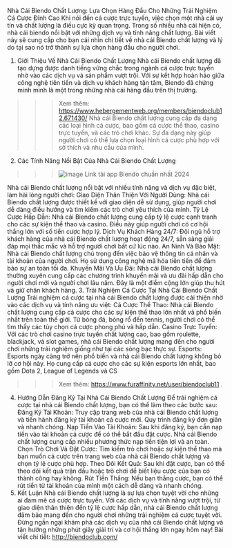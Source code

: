 Nhà Cái Biendo Chất Lượng: Lựa Chọn Hàng Đầu Cho Những Trải Nghiệm Cá Cược Đỉnh Cao
Khi nói đến cá cược trực tuyến, việc chọn một nhà cái uy tín và chất lượng là điều cực kỳ quan trọng. Trong số nhiều nhà cái hiện có, nhà cái biendo nổi bật với những dịch vụ và tính năng chất lượng. Bài viết này sẽ cung cấp cho bạn cái nhìn chi tiết về nhà cái Biendo chất lượng và lý do tại sao nó trở thành sự lựa chọn hàng đầu cho người chơi.
1. Giới Thiệu Về Nhà Cái Biendo Chất Lượng
Nhà cái Biendo chất lượng đã tạo dựng được danh tiếng vững chắc trong ngành cá cược trực tuyến nhờ vào các dịch vụ và sản phẩm vượt trội. Với sự kết hợp hoàn hảo giữa công nghệ tiên tiến và dịch vụ khách hàng tận tâm, Biendo đã chứng minh mình là một trong những nhà cái hàng đầu trên thị trường.
>>> Xem thêm: https://www.hebergementweb.org/members/biendoclub12.671430/
Nhà cái Biendo chất lượng cung cấp đa dạng các loại hình cá cược, bao gồm cá cược thể thao, casino trực tuyến, và các trò chơi khác. Sự đa dạng này giúp người chơi có thể lựa chọn loại hình cá cược phù hợp với sở thích và nhu cầu của mình.
2. Các Tính Năng Nổi Bật Của Nhà Cái Biendo Chất Lượng
>>>![image](https://github.com/user-attachments/assets/6cf65878-7cc1-4e33-a2ba-3079e9d72287)
Link tải app Biendo chuẩn nhất 2024
>>> 
Nhà cái Biendo chất lượng nổi bật với nhiều tính năng và dịch vụ đặc biệt, làm hài lòng người chơi:
Giao Diện Thân Thiện Với Người Dùng: Nhà cái Biendo chất lượng được thiết kế với giao diện dễ sử dụng, giúp người chơi dễ dàng điều hướng và tìm kiếm các trò chơi yêu thích của mình.
Tỷ Lệ Cược Hấp Dẫn: Nhà cái Biendo chất lượng cung cấp tỷ lệ cược cạnh tranh cho các sự kiện thể thao và casino. Điều này giúp người chơi có cơ hội thắng lớn với số tiền cược hợp lý.
Dịch Vụ Khách Hàng 24/7: Đội ngũ hỗ trợ khách hàng của nhà cái Biendo chất lượng hoạt động 24/7, sẵn sàng giải đáp mọi thắc mắc và hỗ trợ người chơi bất cứ lúc nào.
An Ninh Và Bảo Mật: Nhà cái Biendo chất lượng chú trọng đến việc bảo vệ thông tin cá nhân và tài khoản của người chơi. Họ sử dụng công nghệ mã hóa tiên tiến để đảm bảo sự an toàn tối đa.
Khuyến Mãi Và Ưu Đãi: Nhà cái Biendo chất lượng thường xuyên cung cấp các chương trình khuyến mãi và ưu đãi hấp dẫn cho người chơi mới và người chơi lâu năm. Đây là một điểm cộng lớn giúp thu hút và giữ chân khách hàng.
3. Trải Nghiệm Cá Cược Tại Nhà Cái Biendo Chất Lượng
Trải nghiệm cá cược tại nhà cái Biendo chất lượng được cải thiện nhờ vào các dịch vụ và tính năng ưu việt:
Cá Cược Thể Thao: Nhà cái Biendo chất lượng cung cấp cá cược cho các sự kiện thể thao lớn nhất và phổ biến nhất trên toàn thế giới. Từ bóng đá, bóng rổ đến tennis, người chơi có thể tìm thấy các tùy chọn cá cược phong phú và hấp dẫn.
Casino Trực Tuyến: Với các trò chơi casino trực tuyến chất lượng cao, bao gồm roulette, blackjack, và slot games, nhà cái Biendo chất lượng mang đến cho người chơi những trải nghiệm giống như tại các sòng bạc thực sự.
Esports: Esports ngày càng trở nên phổ biến và nhà cái Biendo chất lượng không bỏ lỡ cơ hội này. Họ cung cấp cá cược cho các sự kiện esports lớn nhất, bao gồm Dota 2, League of Legends và CS
>>> Xem thêm: https://www.furaffinity.net/user/biendoclub11
.
4. Hướng Dẫn Đăng Ký Tại Nhà Cái Biendo Chất Lượng
Để trải nghiệm cá cược tại nhà cái Biendo chất lượng, bạn có thể làm theo các bước sau:
Đăng Ký Tài Khoản: Truy cập trang web của nhà cái Biendo chất lượng và tiến hành đăng ký tài khoản cá cược mới. Quy trình đăng ký đơn giản và nhanh chóng.
Nạp Tiền Vào Tài Khoản: Sau khi đăng ký, bạn cần nạp tiền vào tài khoản cá cược để có thể bắt đầu đặt cược. Nhà cái Biendo chất lượng cung cấp nhiều phương thức nạp tiền tiện lợi và an toàn.
Chọn Trò Chơi Và Đặt Cược: Tìm kiếm trò chơi hoặc sự kiện thể thao mà bạn muốn cá cược trên trang web của nhà cái Biendo chất lượng và chọn tỷ lệ cược phù hợp.
Theo Dõi Kết Quả: Sau khi đặt cược, bạn có thể theo dõi kết quả trận đấu hoặc trò chơi để biết liệu cược của bạn có thành công hay không.
Rút Tiền Thắng: Nếu bạn thắng cược, bạn có thể rút tiền từ tài khoản của mình một cách dễ dàng và nhanh chóng.
5. Kết Luận
Nhà cái Biendo chất lượng là sự lựa chọn tuyệt vời cho những ai đam mê cá cược trực tuyến. Với các dịch vụ và tính năng vượt trội, từ giao diện thân thiện đến tỷ lệ cược hấp dẫn, nhà cái Biendo chất lượng đảm bảo mang đến cho người chơi những trải nghiệm cá cược tuyệt vời. Đừng ngần ngại khám phá các dịch vụ của nhà cái Biendo chất lượng và tận hưởng những phút giây giải trí và cơ hội thắng lớn ngay hôm nay!
Bài viết chi tiết: http://biendoclub.com/

